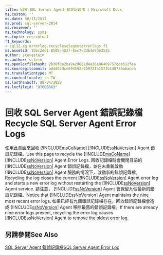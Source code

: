 ```yaml
---
title: 回收 SQL Server Agent 錯誤記錄檔 | Microsoft Docs
ms.custom: ''
ms.date: 06/13/2017
ms.prod: sql-server-2014
ms.reviewer: ''
ms.technology: ssms
ms.topic: conceptual
f1_keywords:
- sql12.ag.errorlog.recyclesqlagenterrorlogs.f1
ms.assetid: 10bc2dd1-0505-4527-8ec7-d3b4e5d6352b
author: stevestein
ms.author: sstein
ms.openlocfilehash: 2b30f0a2ba9a2d861d4a36a86489757cde512fea
ms.sourcegitcommit: ad4d92dce894592a259721a1571b1d8736abacdb
ms.translationtype: MT
ms.contentlocale: zh-TW
ms.lasthandoff: 08/04/2020
ms.locfileid: "87606563"
---
```

# <a name="recycle-sql-server-agent-error-logs"></a><span data-ttu-id="b7bf6-102">回收 SQL Server Agent 錯誤記錄檔</span><span class="sxs-lookup"><span data-stu-id="b7bf6-102">Recycle SQL Server Agent Error Logs</span></span>
  <span data-ttu-id="b7bf6-103">使用此頁面來回收 [!INCLUDE[msCoName](../../includes/msconame-md.md)] [!INCLUDE[ssNoVersion](../../includes/ssnoversion-md.md)] Agent 錯誤記錄檔。</span><span class="sxs-lookup"><span data-stu-id="b7bf6-103">Use this page to recycle the [!INCLUDE[msCoName](../../includes/msconame-md.md)] [!INCLUDE[ssNoVersion](../../includes/ssnoversion-md.md)] Agent Error Logs.</span></span> <span data-ttu-id="b7bf6-104">回收記錄檔時會關閉目前的 [!INCLUDE[ssNoVersion](../../includes/ssnoversion-md.md)] Agent 錯誤記錄檔，並在未重新啟動 [!INCLUDE[ssNoVersion](../../includes/ssnoversion-md.md)] Agent 服務的情況下，啟動新的錯誤記錄檔。</span><span class="sxs-lookup"><span data-stu-id="b7bf6-104">Recycling the log closes the current [!INCLUDE[ssNoVersion](../../includes/ssnoversion-md.md)] Agent error log and starts a new error log without restarting the [!INCLUDE[ssNoVersion](../../includes/ssnoversion-md.md)] Agent service.</span></span> <span data-ttu-id="b7bf6-105">請注意， [!INCLUDE[ssNoVersion](../../includes/ssnoversion-md.md)] Agent 會保留九個最新的錯誤記錄檔。</span><span class="sxs-lookup"><span data-stu-id="b7bf6-105">Notice that [!INCLUDE[ssNoVersion](../../includes/ssnoversion-md.md)] Agent maintains the nine most recent error logs.</span></span> <span data-ttu-id="b7bf6-106">如果已經有九個錯誤記錄檔存在，回收錯誤記錄檔會造成 [!INCLUDE[ssNoVersion](../../includes/ssnoversion-md.md)] Agent 移除最舊的錯誤記錄檔。</span><span class="sxs-lookup"><span data-stu-id="b7bf6-106">If there are already nine error logs present, recycling the error log causes [!INCLUDE[ssNoVersion](../../includes/ssnoversion-md.md)] Agent to remove the oldest error log.</span></span>  
  
## <a name="see-also"></a><span data-ttu-id="b7bf6-107">另請參閱</span><span class="sxs-lookup"><span data-stu-id="b7bf6-107">See Also</span></span>  
 [<span data-ttu-id="b7bf6-108">SQL Server Agent 錯誤記錄檔</span><span class="sxs-lookup"><span data-stu-id="b7bf6-108">SQL Server Agent Error Log</span></span>](sql-server-agent-error-log.md)  
  
  

